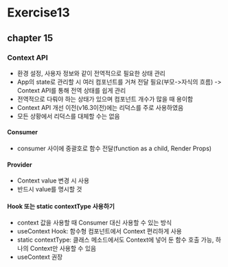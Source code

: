 # Exercise13

## chapter 15

### Context API

- 환경 설정, 사용자 정보와 같이 전역적으로 필요한 상태 관리
- App의 state로 관리할 시 여러 컴포넌트를 거쳐 전달 필요(부모->자식의 흐름) -> Context API를 통해 전역 상태를 쉽게 관리
- 전역적으로 다뤄야 하는 상태가 있으며 컴포넌트 개수가 많을 때 용이함
- Context API 개선 이전(v16.3이전)에는 리덕스를 주로 사용하였음
- 모든 상황에서 리덕스를 대체할 수는 없음

#### Consumer

- consumer 사이에 중괄호로 함수 전달(function as a child, Render Props)

#### Provider

- Context value 변경 시 사용
- 반드시 value를 명시할 것

#### Hook 또는 static contextType 사용하기

- context 값을 사용할 때 Consumer 대신 사용할 수 있는 방식
- useContext Hook: 함수형 컴포넌트에서 Context 편리하게 사용
- static contextType: 클래스 메소드에서도 Context에 넣어 둔 함수 호출 가능, 하나의 Context만 사용할 수 있음
- useContext 권장
